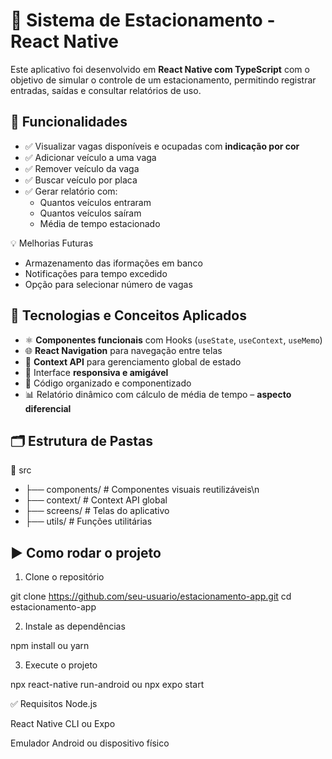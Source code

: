 # 🚗 Sistema de Estacionamento - React Native

Este aplicativo foi desenvolvido em **React Native com TypeScript** com o objetivo de simular o controle de um estacionamento, permitindo registrar entradas, saídas e consultar relatórios de uso.

## 📱 Funcionalidades

- ✅ Visualizar vagas disponíveis e ocupadas com **indicação por cor**
- ✅ Adicionar veículo a uma vaga
- ✅ Remover veículo da vaga
- ✅ Buscar veículo por placa
- ✅ Gerar relatório com:
  - Quantos veículos entraram
  - Quantos veículos saíram
  - Média de tempo estacionado

💡 Melhorias Futuras
- Armazenamento das iformações em banco
- Notificações para tempo excedido
- Opção para selecionar número de vagas

## 🧠 Tecnologias e Conceitos Aplicados

- ⚛️ **Componentes funcionais** com Hooks (`useState`, `useContext`, `useMemo`)
- 🌐 **React Navigation** para navegação entre telas
- 🎯 **Context API** para gerenciamento global de estado
- 🎨 Interface **responsiva e amigável**
- 🧱 Código organizado e componentizado
- 📊 Relatório dinâmico com cálculo de média de tempo – **aspecto diferencial**

## 🗂 Estrutura de Pastas
📁 src
- ├── components/ # Componentes visuais reutilizáveis\n
- ├── context/ # Context API global
- ├── screens/ # Telas do aplicativo
- ├── utils/ # Funções utilitárias

## ▶️ Como rodar o projeto

1. Clone o repositório

git clone https://github.com/seu-usuario/estacionamento-app.git
cd estacionamento-app

2. Instale as dependências

npm install
 ou
yarn

3. Execute o projeto

npx react-native run-android
 ou
npx expo start

✅ Requisitos
Node.js

React Native CLI ou Expo

Emulador Android ou dispositivo físico
